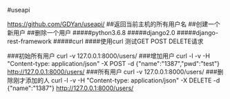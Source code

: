#useapi

https://github.com/GDYan/useapi/
##返回当前主机的所有用户名
 ##创建一个新用户
 ##删除一个用户
#####python3.6.8
#####django2.0
#####django-rest-framework
#####curl
####使用curl 测试GET  POST  DELETE请求

###初始所有用户
curl -v 127.0.0.1:8000/users/
###增加用户
curl -l -v -H "Content-type: application/json" -X POST -d {\"name\":\"1387\",\"pwd\":\"test\"} http://127.0.0.1:8000/users/
###所有用户
curl -v 127.0.0.1:8000/users/
###删除刚才添加的人
curl -l -v -H "Content-type: application/json" -X DELETE -d {\"name\":\"1387\"} http://127.0.0.1:8000/users/

